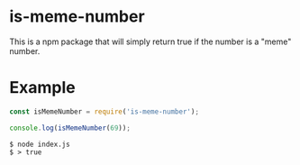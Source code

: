 # is-meme-number

This is a npm package that will simply return true if the number is a "meme" number.

# Example

```js
const isMemeNumber = require('is-meme-number');

console.log(isMemeNumber(69));
```

```shell
$ node index.js
$ > true
```
